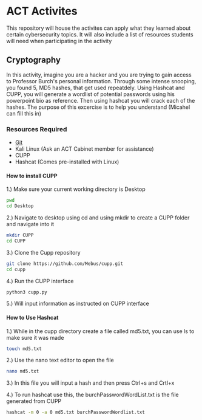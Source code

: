# ACT Activites
This repository will house the activites can apply what they learned about certain cybersecurity topics. It will also include a list of resources students will need when participating in the activity

## Cryptography
In this activity, imagine you are a hacker and you are trying to gain access to Professor Burch's personal information. Through some intense snooping, you found 5, MD5 hashes, that get used repeatdely. Using Hashcat and CUPP, you will generate a wordlist of potential passwords using his powerpoint bio as reference. Then using hashcat you will crack each of the hashes. The purpose of this excercise is to help you understand (Micahel can fill this in)

### Resources Required
* [Git](https://git-scm.com/downloads)
* Kali Linux (Ask an ACT Cabinet member for assistance)
* CUPP
* Hashcat (Comes pre-installed with Linux)

#### How to install CUPP

1.) Make sure your current working directory is Desktop
```sh
pwd
cd Desktop
```
2.) Navigate to desktop using cd and using mkdir to create a CUPP folder and navigate into it
```sh
mkdir CUPP
cd CUPP
```
3.) Clone the Cupp repository
```sh
git clone https://github.com/Mebus/cupp.git
cd cupp
```
4.) Run the CUPP interface
```sh
python3 cupp.py
```
5.) Will input information as instructed on CUPP interface

#### How to Use Hashcat
1.) While in the cupp directory create a file called md5.txt, you can use ls to make sure it was made
```sh
touch md5.txt
```
2.) Use the nano text editor to open the file
```sh
nano md5.txt
```
3.) In this file you will input a hash and then press Ctrl+s and Crtl+x

4.) To run hashcat use this, the burchPasswordWordList.txt is the file generated from CUPP
```sh
hashcat -m 0 -a 0 md5.txt burchPasswordWordlist.txt
```
